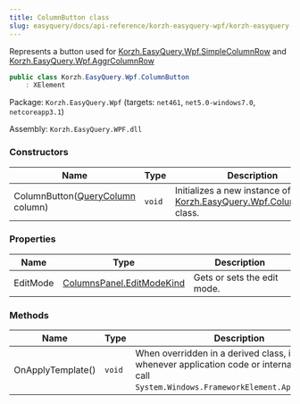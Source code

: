 ```yaml
---
title: ColumnButton class
slug: easyquery/docs/api-reference/korzh-easyquery-wpf/korzh-easyquery-wpf-namespace/columnbutton-class
---
```



Represents a button used for [Korzh.EasyQuery.Wpf.SimpleColumnRow](/api-reference/korzh-easyquery-wpf/korzh-easyquery-wpf-namespace/simplecolumnrow-class) and [Korzh.EasyQuery.Wpf.AggrColumnRow](/api-reference/korzh-easyquery-wpf/korzh-easyquery-wpf-namespace/aggrcolumnrow-class)
```csharp
public class Korzh.EasyQuery.Wpf.ColumnButton
    : XElement

```
Package: `Korzh.EasyQuery.Wpf` (targets: `net461`, `net5.0-windows7.0`, `netcoreapp3.1`)

Assembly: `Korzh.EasyQuery.WPF.dll`

### Constructors

| Name | Type | Description | 
| --- | --- | --- | 
| ColumnButton([QueryColumn](/api-reference/korzh-easyquery/korzh-easyquery-namespace/querycolumn-class) column) | `void` | Initializes a new instance of the [Korzh.EasyQuery.Wpf.ColumnButton](/api-reference/korzh-easyquery-wpf/korzh-easyquery-wpf-namespace/columnbutton-class) class. | 


### Properties

| Name | Type | Description | 
| --- | --- | --- | 
| EditMode | [ColumnsPanel.EditModeKind](/api-reference/korzh-easyquery-wpf/korzh-easyquery-wpf-namespace/columnspanel-editmodekind-enum) | Gets or sets the edit mode. | 


### Methods

| Name | Type | Description | 
| --- | --- | --- | 
| OnApplyTemplate() | `void` | When overridden in a derived class, is invoked whenever application code or internal processes call `System.Windows.FrameworkElement.ApplyTemplate`. |